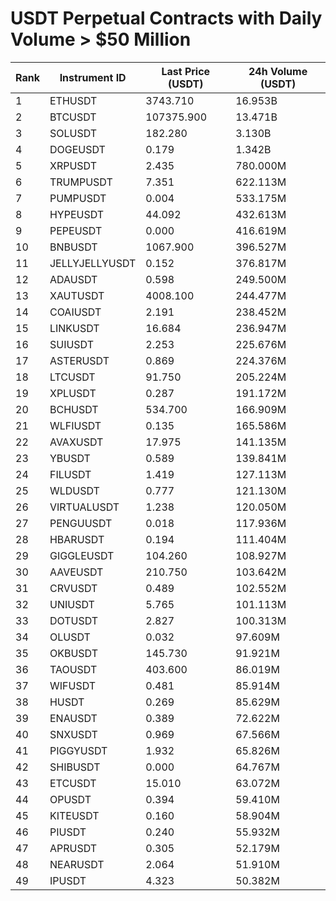 # USDT Perpetual Contracts with Daily Volume > $50 Million

| Rank | Instrument ID | Last Price (USDT) | 24h Volume (USDT) |
|------|---------------|-------------------|-------------------|
| 1 | ETHUSDT | 3743.710 | 16.953B |
| 2 | BTCUSDT | 107375.900 | 13.471B |
| 3 | SOLUSDT | 182.280 | 3.130B |
| 4 | DOGEUSDT | 0.179 | 1.342B |
| 5 | XRPUSDT | 2.435 | 780.000M |
| 6 | TRUMPUSDT | 7.351 | 622.113M |
| 7 | PUMPUSDT | 0.004 | 533.175M |
| 8 | HYPEUSDT | 44.092 | 432.613M |
| 9 | PEPEUSDT | 0.000 | 416.619M |
| 10 | BNBUSDT | 1067.900 | 396.527M |
| 11 | JELLYJELLYUSDT | 0.152 | 376.817M |
| 12 | ADAUSDT | 0.598 | 249.500M |
| 13 | XAUTUSDT | 4008.100 | 244.477M |
| 14 | COAIUSDT | 2.191 | 238.452M |
| 15 | LINKUSDT | 16.684 | 236.947M |
| 16 | SUIUSDT | 2.253 | 225.676M |
| 17 | ASTERUSDT | 0.869 | 224.376M |
| 18 | LTCUSDT | 91.750 | 205.224M |
| 19 | XPLUSDT | 0.287 | 191.172M |
| 20 | BCHUSDT | 534.700 | 166.909M |
| 21 | WLFIUSDT | 0.135 | 165.586M |
| 22 | AVAXUSDT | 17.975 | 141.135M |
| 23 | YBUSDT | 0.589 | 139.841M |
| 24 | FILUSDT | 1.419 | 127.113M |
| 25 | WLDUSDT | 0.777 | 121.130M |
| 26 | VIRTUALUSDT | 1.238 | 120.050M |
| 27 | PENGUUSDT | 0.018 | 117.936M |
| 28 | HBARUSDT | 0.194 | 111.404M |
| 29 | GIGGLEUSDT | 104.260 | 108.927M |
| 30 | AAVEUSDT | 210.750 | 103.642M |
| 31 | CRVUSDT | 0.489 | 102.552M |
| 32 | UNIUSDT | 5.765 | 101.113M |
| 33 | DOTUSDT | 2.827 | 100.313M |
| 34 | OLUSDT | 0.032 | 97.609M |
| 35 | OKBUSDT | 145.730 | 91.921M |
| 36 | TAOUSDT | 403.600 | 86.019M |
| 37 | WIFUSDT | 0.481 | 85.914M |
| 38 | HUSDT | 0.269 | 85.629M |
| 39 | ENAUSDT | 0.389 | 72.622M |
| 40 | SNXUSDT | 0.969 | 67.566M |
| 41 | PIGGYUSDT | 1.932 | 65.826M |
| 42 | SHIBUSDT | 0.000 | 64.767M |
| 43 | ETCUSDT | 15.010 | 63.072M |
| 44 | OPUSDT | 0.394 | 59.410M |
| 45 | KITEUSDT | 0.160 | 58.904M |
| 46 | PIUSDT | 0.240 | 55.932M |
| 47 | APRUSDT | 0.305 | 52.179M |
| 48 | NEARUSDT | 2.064 | 51.910M |
| 49 | IPUSDT | 4.323 | 50.382M |
